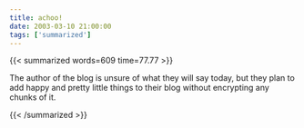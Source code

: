 ```yaml
---
title: achoo!
date: 2003-03-10 21:00:00
tags: ['summarized']
---
```


{{< summarized words=609 time=77.77 >}}

The author of the blog is unsure of what they will say today, but they plan to add happy and pretty little things to their blog without encrypting any chunks of it.

{{< /summarized >}}